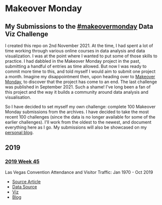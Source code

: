 # Makeover Monday
## My Submissions to the [#makeovermonday](https://www.makeovermonday.co.uk/) Data Viz Challenge

I created this repo on 2nd November 2021. At the time, I had spent a lot of time working through various online courses in data analysis and data visualization. I was at the point where I wanted to put some of those skills to practice. I had dabbled in the Makeover Monday project in the past, submitting a handful of entries as time allowed. But now I was ready to commit more time to this, and told myself I would aim to submit one project a month. Imagine my disappointment then, upon heading over to [Makeover Monday](https://www.makeovermonday.co.uk), to discover that the project has come to an end. The last challenge was published in September 2021. Such a shame! I've long been a fan of this project and the way it builds a community around data analysis and visualisation. 

So I have decided to set myself my own challenge: complete 100 Makeover Monday submissions from the archives. I have decided to take the most recent 100 challenges (since the data is no longer available for some of the earlier challenges). I'll work from the oldest to the newest, and document everything here as I go. My submissions will also be showcased on my [personal blog](https://www.surreydatagirl.com).

## 2019

### [2019 Week 45](/2019-wk45)
Las Vegas Convention Attendance and Visitor Traffic: Jan 1970 - Oct 2019

* [Source Article](https://www.calculatedriskblog.com/2019/05/las-vegas-convention-attendance-and.html)
* [Data Source](https://www.lvcva.com/research/visitor-statistics/)
* [Viz](https://public.tableau.com/app/profile/clare.gibson/viz/LasVegasConventionAttendanceMM2019W45/VisitorsandConventionAttendance?publish=yes)
* [Blog](https://www.surreydatagirl.com/2021/11/did-las-vegas-convention-delegates.html)
